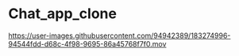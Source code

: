 # Chat_app_clone


https://user-images.githubusercontent.com/94942389/183274996-94544fdd-d68c-4f98-9695-86a45768f7f0.mov
